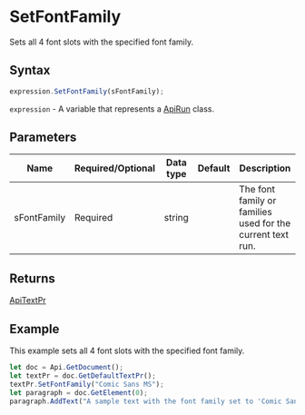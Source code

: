 # SetFontFamily

Sets all 4 font slots with the specified font family.

## Syntax

```javascript
expression.SetFontFamily(sFontFamily);
```

`expression` - A variable that represents a [ApiRun](../ApiRun.md) class.

## Parameters

| **Name** | **Required/Optional** | **Data type** | **Default** | **Description** |
| ------------- | ------------- | ------------- | ------------- | ------------- |
| sFontFamily | Required | string |  | The font family or families used for the current text run. |

## Returns

[ApiTextPr](../../ApiTextPr/ApiTextPr.md)

## Example

This example sets all 4 font slots with the specified font family.

```javascript
let doc = Api.GetDocument();
let textPr = doc.GetDefaultTextPr();
textPr.SetFontFamily("Comic Sans MS");
let paragraph = doc.GetElement(0);
paragraph.AddText("A sample text with the font family set to 'Comic Sans MS' using the text properties.");
```
